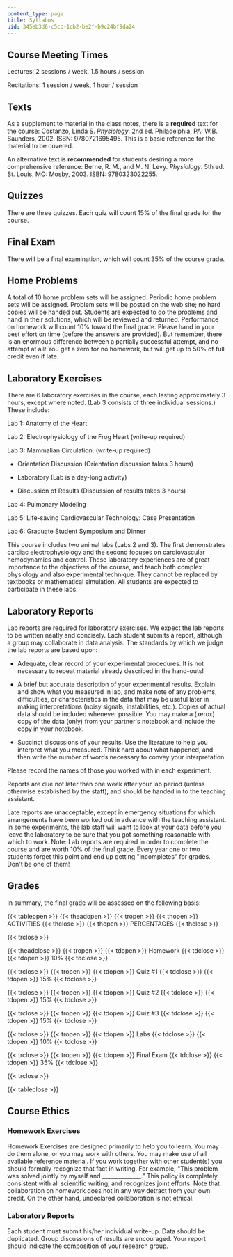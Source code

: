 ```yaml
---
content_type: page
title: Syllabus
uid: 345eb3d6-c5cb-1cb2-be2f-b9c24bf9da24
---
```


Course Meeting Times
--------------------

Lectures: 2 sessions / week, 1.5 hours / session

Recitations: 1 session / week, 1 hour / session

Texts
-----

As a supplement to material in the class notes, there is a **required** text for the course: Costanzo, Linda S. _Physiology_. 2nd ed. Philadelphia, PA: W.B. Saunders, 2002. ISBN: 9780721695495. This is a basic reference for the material to be covered.

An alternative text is **recommended** for students desiring a more comprehensive reference: Berne, R. M., and M. N. Levy. _Physiology_. 5th ed. St. Louis, MO: Mosby, 2003. ISBN: 9780323022255.

Quizzes
-------

There are three quizzes. Each quiz will count 15% of the final grade for the course.

Final Exam
----------

There will be a final examination, which will count 35% of the course grade.

Home Problems
-------------

A total of 10 home problem sets will be assigned. Periodic home problem sets will be assigned. Problem sets will be posted on the web site; no hard copies will be handed out. Students are expected to do the problems and hand in their solutions, which will be reviewed and returned. Performance on homework will count 10% toward the final grade. Please hand in your best effort on time (before the answers are provided). But remember, there is an enormous difference between a partially successful attempt, and no attempt at all! You get a zero for no homework, but will get up to 50% of full credit even if late.

Laboratory Exercises
--------------------

There are 6 laboratory exercises in the course, each lasting approximately 3 hours, except where noted. (Lab 3 consists of three individual sessions.) These include:

Lab 1: Anatomy of the Heart

Lab 2: Electrophysiology of the Frog Heart (write-up required)

Lab 3: Mammalian Circulation: (write-up required)

*   Orientation Discussion (Orientation discussion takes 3 hours)  
      
    
*   Laboratory (Lab is a day-long activity)  
      
    
*   Discussion of Results (Discussion of results takes 3 hours)

Lab 4: Pulmonary Modeling

Lab 5: Life-saving Cardiovascular Technology: Case Presentation

Lab 6: Graduate Student Symposium and Dinner

This course includes two animal labs (Labs 2 and 3). The first demonstrates cardiac electrophysiology and the second focuses on cardiovascular hemodynamics and control. These laboratory experiences are of great importance to the objectives of the course, and teach both complex physiology and also experimental technique. They cannot be replaced by textbooks or mathematical simulation. All students are expected to participate in these labs.

Laboratory Reports
------------------

Lab reports are required for laboratory exercises. We expect the lab reports to be written neatly and concisely. Each student submits a report, although a group may collaborate in data analysis. The standards by which we judge the lab reports are based upon:

*   Adequate, clear record of your experimental procedures. It is not necessary to repeat material already described in the hand-outs!  
      
    
*   A brief but accurate description of your experimental results. Explain and show what you measured in lab, and make note of any problems, difficulties, or characteristics in the data that may be useful later in making interpretations (noisy signals, instabilities, etc.). Copies of actual data should be included whenever possible. You may make a (xerox) copy of the data (only) from your partner's notebook and include the copy in your notebook.  
      
    
*   Succinct discussions of your results. Use the literature to help you interpret what you measured. Think hard about what happened, and then write the number of words necessary to convey your interpretation.

Please record the names of those you worked with in each experiment.

Reports are due not later than one week after your lab period (unless otherwise established by the staff), and should be handed in to the teaching assistant.

Late reports are unacceptable, except in emergency situations for which arrangements have been worked out in advance with the teaching assistant. In some experiments, the lab staff will want to look at your data before you leave the laboratory to be sure that you got something reasonable with which to work. Note: Lab reports are required in order to complete the course and are worth 10% of the final grade. Every year one or two students forget this point and end up getting "incompletes" for grades. Don't be one of them!

Grades
------

In summary, the final grade will be assessed on the following basis:

{{< tableopen >}}
{{< theadopen >}}
{{< tropen >}}
{{< thopen >}}
ACTIVITIES
{{< thclose >}}
{{< thopen >}}
PERCENTAGES
{{< thclose >}}

{{< trclose >}}

{{< theadclose >}}
{{< tropen >}}
{{< tdopen >}}
Homework
{{< tdclose >}}
{{< tdopen >}}
10%
{{< tdclose >}}

{{< trclose >}}
{{< tropen >}}
{{< tdopen >}}
Quiz #1
{{< tdclose >}}
{{< tdopen >}}
15%
{{< tdclose >}}

{{< trclose >}}
{{< tropen >}}
{{< tdopen >}}
Quiz #2
{{< tdclose >}}
{{< tdopen >}}
15%
{{< tdclose >}}

{{< trclose >}}
{{< tropen >}}
{{< tdopen >}}
Quiz #3
{{< tdclose >}}
{{< tdopen >}}
15%
{{< tdclose >}}

{{< trclose >}}
{{< tropen >}}
{{< tdopen >}}
Labs
{{< tdclose >}}
{{< tdopen >}}
10%
{{< tdclose >}}

{{< trclose >}}
{{< tropen >}}
{{< tdopen >}}
Final Exam
{{< tdclose >}}
{{< tdopen >}}
35%
{{< tdclose >}}

{{< trclose >}}

{{< tableclose >}}

Course Ethics
-------------

### Homework Exercises

Homework Exercises are designed primarily to help you to learn. You may do them alone, or you may work with others. You may make use of all available reference material. If you work together with other student(s) you should formally recognize that fact in writing. For example, "This problem was solved jointly by myself and \_\_\_\_\_\_\_\_\_\_\_\_\_\_." This policy is completely consistent with all scientific writing, and recognizes joint efforts. Note that collaboration on homework does not in any way detract from your own credit. On the other hand, undeclared collaboration is not ethical.

### Laboratory Reports

Each student must submit his/her individual write-up. Data should be duplicated. Group discussions of results are encouraged. Your report should indicate the composition of your research group.